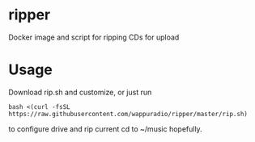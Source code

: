 # ripper

Docker image and script for ripping CDs for upload

# Usage

Download rip.sh and customize, or just run

```
bash <(curl -fsSL https://raw.githubusercontent.com/wappuradio/ripper/master/rip.sh)
```

to configure drive and rip current cd to ~/music hopefully.
